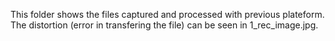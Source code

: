 This folder shows the files captured and processed with previous plateform. The distortion (error in transfering the file) can be seen in 1_rec_image.jpg.
